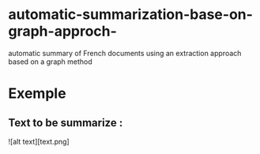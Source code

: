 # automatic-summarization-base-on-graph-approch-
automatic summary of French documents using an extraction approach based on a graph method
# Exemple
## Text to be summarize :
![alt text][text.png]

